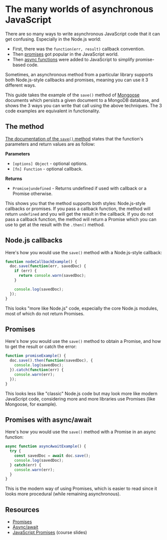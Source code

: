# The many worlds of asynchronous JavaScript

There are so many ways to write asynchronous JavaScript code that it can get
confusing. Especially in the Node.js world:

* First, there was the `function(err, result)` callback convention.
* Then [promises][promise] got popular in the JavaScript world.
* Then [async functions][async-await] were added to JavaScript to simplify
  promise-based code.

Sometimes, an asynchronous method from a particular library supports both
Node.js-style callbacks and promises, meaning you can use it 3 different ways.

This guide takes the example of the `save()` method of [Mongoose][mongoose]
documents which persists a given document to a MongoDB database, and shows the 3
ways you can write that call using the above techniques. The 3 code examples are
equivalent in functionality.



## The method

[The documentation of the `save()` method][mongoose-save] states that the
function's parameters and return values are as follow:

**Parameters**

* `[options] Object` - optional options.
* `[fn] Function` - optional callback.

**Returns**

* `Promise|undefined` - Returns undefined if used with callback or a Promise
  otherwise.

This shows you that the method supports both styles: Node.js-style callbacks or
promises. If you pass a callback function, the method will return `undefined`
and you will get the result in the callback. If you do not pass a callback
function, the method will return a Promise which you can use to get at the
result with the `.then()` method.



## Node.js callbacks

Here's how you would use the `save()` method with a Node.js-style callback:

```js
function nodeCallbackExample() {
  doc.save(function(err, savedDoc) {
    if (err) {
      return console.warn(savedDoc);
    }

    console.log(savedDoc);
  });
}
```

This looks "more like Node.js" code, especially the core Node.js modules, most
of which do not return Promises.



## Promises

Here's how you would use the `save()` method to obtain a Promise, and how to get
the result or catch the error:

```js
function promiseExample() {
  doc.save().then(function(savedDoc), {
    console.log(savedDoc);
  }).catch(function(err) {
    console.warn(err);
  });
}
```

This looks less like "classic" Node.js code but may look more like modern
JavaScript code, considering more and more libraries use Promises (like
Mongoose, for example).



## Promises with async/await

Here's how you would use the `save()` method with a Promise in an async
function:

```js
async function asyncAwaitExample() {
  try {
    const savedDoc = await doc.save();
    console.log(savedDoc);
  } catch(err) {
    console.warn(err);
  }
}
```

This is the modern way of using Promises, which is easier to read since it looks
more procedural (while remaining asynchronous).



## Resources

* [Promises][promise]
* [Async/await][async-await]
* [JavaScript Promises][promise-course] (course slides)


[async-await]: https://developer.mozilla.org/en-US/docs/Web/JavaScript/Reference/Statements/async_function
[mongoose]: https://mongoosejs.com
[mongoose-save]: https://mongoosejs.com/docs/api.html#document_Document-save
[promise]: https://developer.mozilla.org/en-US/docs/Web/JavaScript/Reference/Global_Objects/Promise
[promise-course]: https://mediacomem.github.io/comem-webdev-docs/2020-2021/subjects/js-promises/?home=MediaComem%2Fcomem-archioweb%23readme#1